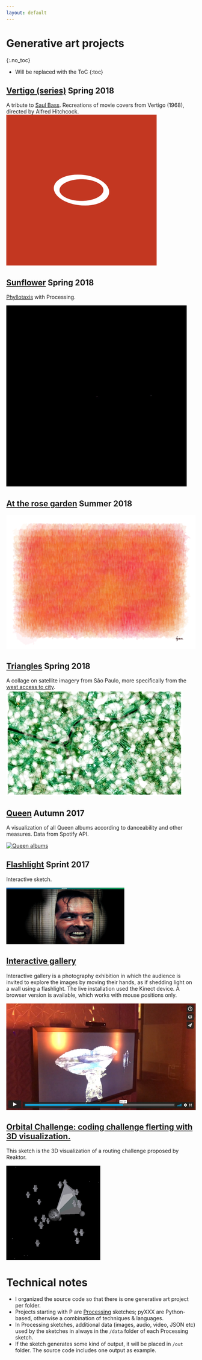 ```yaml
---
layout: default
---
```


# Generative art projects
{:.no_toc}

* Will be replaced with the ToC
{:toc}

## [Vertigo (series)](./p5jsVertigo) Spring 2018  
A tribute to [Saul Bass](https://en.wikipedia.org/wiki/Saul_Bass). Recreations of movie covers from Vertigo (1968), directed by Alfred Hitchcock.  
[![](./p5jsVertigo/images/vertigo_small.gif)](./p5jsVertigo/)  
## [Sunflower](./PSunflower) Spring 2018
[Phyllotaxis](https://en.wikipedia.org/wiki/Phyllotaxis) with Processing.

[![Sunflower](/PSunflower/images/giphy.gif)](/PSunflower/)

## [At the rose garden](./PRoseGarden) Summer 2018
[![At the rose garden](/assets/rose-garden-small.png)](/PRoseGarden/)

## [Triangles](./PTriangles/) Spring 2018
  A collage on satellite imagery from São Paulo, more specifically from the [west access to city](https://www.google.se/maps/@-23.5254695,-46.7478157,14.44z).
  ![SaoPaulo sketch](/PTriangles/out/ssmall.jpg)
## [Queen](./pySpotifyAlbumFeatures/) Autumn 2017
  A visualization of all Queen albums according to danceability and other measures. Data from Spotify API.
  
  [![Queen albums](/pySpotifyAlbumFeatures/nodebox/QueenAlbumFeaturesSmall.png)](/pySpotifyAlbumFeatures)

## [Flashlight](./p5jsFlashlight/) Sprint 2017
  Interactive sketch.
  
  [![Flashlight](/p5jsFlashlight/images/flashlight_p5js_small.png)](./p5jsFlashlight)
  
## [Interactive gallery](./mixInteractiveGallery)
  Interactive gallery is a photography exhibition in which the audience is invited to explore the images by moving their hands, as if shedding light on a wall using a flashlight. The live installation used the Kinect device. A browser version is available, which works with mouse positions only.
  
  [![Interactive Gallery](./mixInteractiveGallery/images/intergall.jpg)](./mixInteractiveGallery)

## [Orbital Challenge: coding challenge flerting with 3D visualization.](./orbitalChallenge/)
This sketch is the 3D visualization of a routing challenge proposed by Reaktor.

[![Interactive Gallery](./orbitalChallenge/images/orbital.gif)](./orbitalChallenge/)


# Technical notes
 * I organized the source code so that there is one generative art project per folder. 
 * Projects starting with P are [Processing](processing.org) sketches; pyXXX are Python-based, otherwise a combination of techniques & languages.
 * In Processing sketches, additional data (images, audio, video, JSON etc) used by the sketches in always in the `/data` folder of each Processing sketch.
 * If the sketch generates some kind of output, it will be placed in `/out` folder. The source code includes one output as example.
